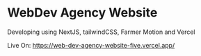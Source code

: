 # WebDev Agency Website

Developing using NextJS, tailwindCSS, Farmer Motion and Vercel

Live On:  https://web-dev-agency-website-five.vercel.app/